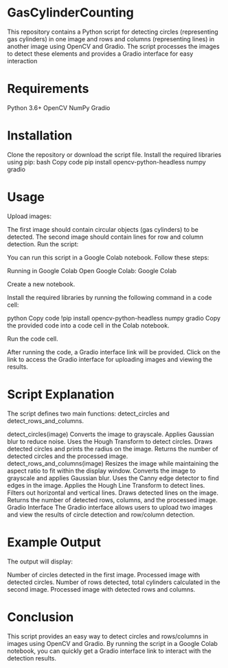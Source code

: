# GasCylinderCounting
This repository contains a Python script for detecting circles (representing gas cylinders) in one image and rows and columns (representing lines) in another image using OpenCV and Gradio. The script processes the images to detect these elements and provides a Gradio interface for easy interaction
# Requirements
Python 3.6+
OpenCV
NumPy
Gradio

# Installation
Clone the repository or download the script file.
Install the required libraries using pip:
bash
Copy code
pip install opencv-python-headless numpy gradio

# Usage
Upload images:

The first image should contain circular objects (gas cylinders) to be detected.
The second image should contain lines for row and column detection.
Run the script:

You can run this script in a Google Colab notebook. Follow these steps:

Running in Google Colab
Open Google Colab: Google Colab

Create a new notebook.

Install the required libraries by running the following command in a code cell:

python
Copy code
!pip install opencv-python-headless numpy gradio
Copy the provided code into a code cell in the Colab notebook.

Run the code cell.

After running the code, a Gradio interface link will be provided. Click on the link to access the Gradio interface for uploading images and viewing the results.

# Script Explanation
The script defines two main functions: detect_circles and detect_rows_and_columns.

detect_circles(image)
Converts the image to grayscale.
Applies Gaussian blur to reduce noise.
Uses the Hough Transform to detect circles.
Draws detected circles and prints the radius on the image.
Returns the number of detected circles and the processed image.
detect_rows_and_columns(image)
Resizes the image while maintaining the aspect ratio to fit within the display window.
Converts the image to grayscale and applies Gaussian blur.
Uses the Canny edge detector to find edges in the image.
Applies the Hough Line Transform to detect lines.
Filters out horizontal and vertical lines.
Draws detected lines on the image.
Returns the number of detected rows, columns, and the processed image.
Gradio Interface
The Gradio interface allows users to upload two images and view the results of circle detection and row/column detection.

# Example Output
The output will display:

Number of circles detected in the first image.
Processed image with detected circles.
Number of rows detected, total cylinders calculated in the second image.
Processed image with detected rows and columns.
# Conclusion
This script provides an easy way to detect circles and rows/columns in images using OpenCV and Gradio. By running the script in a Google Colab notebook, you can quickly get a Gradio interface link to interact with the detection results.
